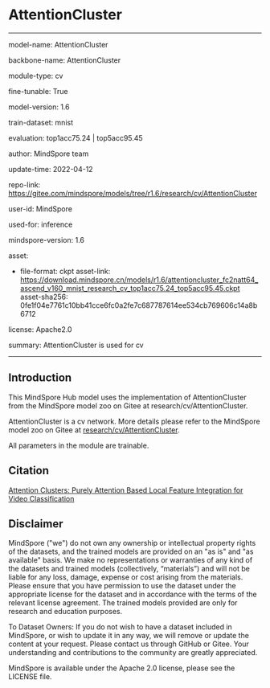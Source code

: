 # AttentionCluster

---

model-name: AttentionCluster

backbone-name: AttentionCluster

module-type: cv

fine-tunable: True

model-version: 1.6

train-dataset: mnist

evaluation: top1acc75.24 | top5acc95.45

author: MindSpore team

update-time: 2022-04-12

repo-link: <https://gitee.com/mindspore/models/tree/r1.6/research/cv/AttentionCluster>

user-id: MindSpore

used-for: inference

mindspore-version: 1.6

asset:

-
    file-format: ckpt
    asset-link: <https://download.mindspore.cn/models/r1.6/attentioncluster_fc2natt64_ascend_v160_mnist_research_cv_top1acc75.24_top5acc95.45.ckpt>
    asset-sha256: 0fe1f04e7761c10bb41cce6fc0a2fe7c687787614ee534cb769606c14a8b6712

license: Apache2.0

summary: AttentionCluster is used for cv

---

## Introduction

This MindSpore Hub model uses the implementation of AttentionCluster from the MindSpore model zoo on Gitee at research/cv/AttentionCluster.

AttentionCluster is a cv network. More details please refer to the MindSpore model zoo on Gitee at [research/cv/AttentionCluster](https://gitee.com/mindspore/models/blob/r1.6/research/cv/AttentionCluster/README_CN.md).

All parameters in the module are trainable.

## Citation

[Attention Clusters: Purely Attention Based Local Feature Integration for Video Classification](https://arxiv.org/abs/1711.09550)

## Disclaimer

MindSpore ("we") do not own any ownership or intellectual property rights of the datasets, and the trained models are provided on an "as is" and "as available" basis. We make no representations or warranties of any kind of the datasets and trained models (collectively, “materials”) and will not be liable for any loss, damage, expense or cost arising from the materials. Please ensure that you have permission to use the dataset under the appropriate license for the dataset and in accordance with the terms of the relevant license agreement. The trained models provided are only for research and education purposes.

To Dataset Owners: If you do not wish to have a dataset included in MindSpore, or wish to update it in any way, we will remove or update the content at your request. Please contact us through GitHub or Gitee. Your understanding and contributions to the community are greatly appreciated.

MindSpore is available under the Apache 2.0 license, please see the LICENSE file.
